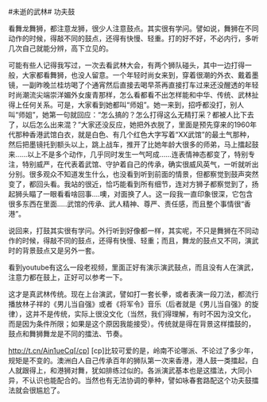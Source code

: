 #未逝的武林# 功夫鼓

看舞龙舞狮，都注意龙狮，很少人注意鼓点。其实很有学问。譬如说，舞狮在不同动作的时候，得敲不同的鼓点，还得有快慢、轻重。打的好不好，不必内行，多听几次自己就能分辨，高下立见的。

可能有些人记得我写过，一次去看武林大会，有两个狮队碰头，其中一边打得一般，大家都看舞狮，也没人留意。一个年轻时尚女来到，穿着很潮的外衣、戴着墨镜，一副昨晚兰桂坊喝了个通宵然后直接去喝早茶再直接打车过来还没醒透的年轻时尚潮流尖端崇洋媚外女废青那样，怎么看都看不出怎样能和中华、传统、武林扯得上任何关系。可是，大家看到她都叫“师姐”。她一来到，招呼都没打，别人叫“师姐”，她第一句就回应：“怎么搞的？怎么打得这么无精打采？都被人比下去了，以后怎么出来混？”大家还没反应，她把外衣脱了，里面是预先穿来的1960年代那种香港武馆白衣，就是白色、有几个红色大字写着“XX武馆”的最土气那种，然后把墨镜托到额头以上，跳上战车，推开了比她年龄大很多的师弟，马上擂起鼓来……以上不是多个动作，几乎同时发生一气呵成……连表情神态都变了，特别专注，特别威严，在代表着武馆、守护着自己的传承，确实很威风英气，一听就听出分别。很多观众不知道发生什么，也没看到听到前面的情景，但都察觉到鼓声突然变了，都回头看。我站的很近，恰巧能看到所有细节，连对方狮子都察觉到了，扬起狮头瞄了一眼看看啥回事....噢，对面换了人。这一段我一直印象很深，它包含很多东西在里面.....武馆的传承、武人精神、尊严、责任感，而且整个事情很“香港”。

说回来，打鼓其实很有学问。外行听到好像都一样，其实呢，不只是舞狮在不同动作的时候，得敲不同的鼓点，还得有快慢、轻重；而且，舞龙的鼓点又不同，演武时的背景鼓点又是另外一套。

看到youtube有这么一段老视频，里面正好有演示演武鼓点，而且没有人在演武，注意力都在鼓上，正好可以参考一下。

这才是真武林传统。现在上台演武，譬如打一套长拳，或者表演一段刀法，都流行播放林子祥的《男儿当自强》或者《将军令》音乐（后者就是《男儿当自强》的旋律），这并不是传统，实际上很没文化（当然，我们得理解，有时不因为没文化，而是因为条件所限；如果是这个原因我能接受）。传统就是得在背景这样擂鼓的，鼓点和舞狮舞龙是不同的擂法、节奏。

http://t.cn/Ain1ueCq[/cp]
[cp]比较可爱的是，岭南不论哪派、不论过了多少年，规矩是不变的。澳洲白人自己传承百年的狮队第一次来香港，港人鼓一类擂起，白人就跟得上，和港狮对舞，犹如排练过似的。各派演武基本也是这擂法，大同小异，不认识也能配合的。当然也有无法协调的拳种，譬如咏春套路配这个功夫鼓擂法就会很尴尬了。
